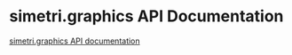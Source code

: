 # simetri.graphics API Documentation
[simetri.graphics API documentation](https://simetri.github.io/simetri/index.html)
